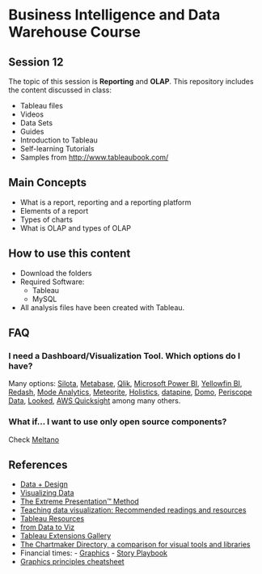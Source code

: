 # Business Intelligence and Data Warehouse Course

## Session 12

The topic of this session is **Reporting** and **OLAP**. This repository includes the content discussed in class:

  - Tableau files
  - Videos
  - Data Sets
  - Guides
  - Introduction to Tableau
  - Self-learning Tutorials
  - Samples from http://www.tableaubook.com/
  
## Main Concepts

  - What is a report, reporting and a reporting platform
  - Elements of a report
  - Types of charts
  - What is OLAP and types of OLAP
  
## How to use this content

  - Download the folders
  - Required Software:
	  - Tableau
	  - MySQL
  - All analysis files have been created with Tableau.
  
## FAQ
  
### I need a Dashboard/Visualization Tool. Which options do I have?

Many options: [Silota](http://www.silota.com), [Metabase](https://www.metabase.com), [Qlik](https://www.qlik.com), [Microsoft Power BI](https://powerbi.microsoft.com/en-us/), [Yellowfin BI](https://www.yellowfinbi.com), [Redash](https://redash.io), [Mode Analytics](https://modeanalytics.com), [Meteorite](https://www.meteorite.bi), [Holistics](https://www.holistics.io), [datapine](https://www.datapine.com), [Domo](https://www.domo.com), [Periscope Data](https://www.periscopedata.com), [Looked](https://looker.com), [AWS Quicksight](https://aws.amazon.com/quicksight/) among many others.

### What if... I want to use only open source components?

Check [Meltano](https://gitlab.com/meltano/meltano#meltano-model)
  
## References
  
   - [Data + Design](https://infoactive.co/data-design/titlepage01.html)
   - [Visualizing Data](http://www.visualisingdata.com/resources/)
   - [The Extreme Presentation™ Method](https://extremepresentation.com)
   - [Teaching data visualization: Recommended readings and resources](http://www.mulinblog.com/teaching-data-visualization-recommended-readings-and-resources/)
   - [Tableau Resources](https://public.tableau.com/en-us/s/resources)
   - [from Data to Viz](https://www.data-to-viz.com)
   - [Tableau Extensions Gallery](https://extensiongallery.tableau.com)
   - [The Chartmaker Directory, a comparison for visual tools and libraries](http://chartmaker.visualisingdata.com)
   - Financial times:
   	- [Graphics](https://www.ft.com/graphics)
	- [Story Playbook](https://github.com/ft-interactive/story-playbook)
   - [Graphics principles cheatsheet](https://graphicsprinciples.github.io)
